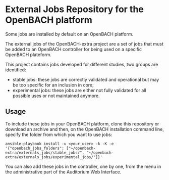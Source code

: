 External Jobs Repository for the OpenBACH platform
==================================================

Some jobs are installed by default on an OpenBACH platform. 

The external jobs of the OpenBACH-extra project are a set of jobs that must be added to an
OpenBACH controller for being used on a specific OpenBACH plateform. 

This project contains jobs developed for different studies, two groups are identified:

  * stable jobs: these jobs are correctly validated and operational but may be too
    specific for an inclusion in core;
  * experimental jobs: these jobs are either not fully validated for all possible
    uses or not maintained anymore.

Usage
-----

To include these jobs in your OpenBACH platform, clone this repository or download an archive and
then, on the OpenBACH installation command line, specify the folder from which you want to use jobs:

```
ansible-playbook install -u <your_user> -k -K -e '{"openbach_jobs_folders": ["~/openbach-extra/externals_jobs/stable_jobs/", "~/openbach-extra/externals_jobs/experimental_jobs/"]}'
```

You can also add these jobs in the controller, one by one, from the menu in the administrative part
of the Auditorium Web Interface.
